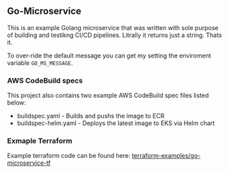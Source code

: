 ## Go-Microservice

This is an example Golang microservice that was written with sole purpose of building and testikng CI/CD pipelines. Litrally it returns just a string. Thats it.

To over-ride the default message you can get my setting the enviroment variable `GO_MS_MESSAGE`.

### AWS CodeBuild specs

This project also contains two example AWS CodeBuild spec files listed below:

* buildspec.yaml - Builds and pushs the image to ECR
* buildspec-helm.yaml - Deploys the latest image to EKS via Helm chart

### Exmaple Terraform

Example terraform code can be found here: [terraform-examples/go-microservice-tf](https://github.com/photosojourn/terraform-examples/tree/master/go-microservice-tf)